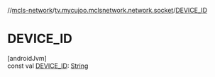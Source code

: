 //[mcls-network](../../index.md)/[tv.mycujoo.mclsnetwork.network.socket](index.md)/[DEVICE_ID](-d-e-v-i-c-e_-i-d.md)

# DEVICE_ID

[androidJvm]\
const val [DEVICE_ID](-d-e-v-i-c-e_-i-d.md): [String](https://kotlinlang.org/api/latest/jvm/stdlib/kotlin/-string/index.html)
